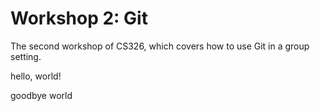 # Workshop 2: Git

The second workshop of CS326, which covers how to use Git in a group setting.

hello, world!

goodbye world
